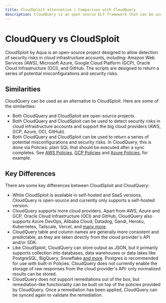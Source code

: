 ```yaml
---
title: CloudSploit alternative | Comparison with CloudQuery
description: CloudQuery is an open source ELT framework that can be used as an alternative to CloudSploit. CloudQuery is built for performance, and is easy to deploy and maintain.
---
```


# CloudQuery vs CloudSploit

CloudSploit by Aqua is an open-source project designed to allow detection of security risks in cloud infrastructure accounts, including: Amazon Web Services (AWS), Microsoft Azure, Google Cloud Platform (GCP), Oracle Cloud Infrastructure (OCI), and GitHub. The scripts are designed to return a series of potential misconfigurations and security risks.

## Similarities

CloudQuery can be used as an alternative to CloudSploit. Here are some of the similarities:

- Both CloudQuery and CloudSploit are open-source projects.
- Both CloudQuery and CloudSploit can be used to detect security risks in cloud infrastructure accounts and support the big cloud providers (AWS, GCP, Azure, OCI, GitHub).
- Both CloudQuery and CloudSploit can be used to return a series of potential misconfigurations and security risks. In CloudQuery, this is done via Policies: plain SQL that should be executed after a sync completes. See [AWS Policies](/docs/plugins/sources/aws/policies), [GCP Policies](/docs/plugins/sources/gcp/policies) and [Azure Policies](/docs/plugins/sources/azure/policies), for example.

## Key Differences

There are some key differences between CloudSploit and CloudQuery:

- While CloudSploit is available in self-hosted and SaaS versions, CloudQuery is open-source and currently only supports a self-hosted version.
- CloudQuery supports more cloud providers. Apart from AWS, Azure and GCP, Oracle Cloud Infrastructure (OCI) and GitHub, CloudQuery also supports Azure DevOps, Alibaba Cloud, Datadog, Gandi, Heroku, Kubernetes, Tailscale, Vercel, and [many more](/docs/plugins/sources/overview).
- CloudQuery table and column names are generally more consistent and predictable, as they are taken directly from the cloud provider's API and/or SDK.
- Like CloudSploit, CloudQuery can store output as JSON, but it primarily supports collection into databases, data warehouses or data lakes like PostgreSQL, BigQuery, Snowflake [and more](/docs/plugins/destinations/overview). Postgres is recommended for use with built-in Policies. CloudQuery does not currently enable the storage of raw responses from the cloud provider's API: only normalized results can be stored.
- CloudQuery does not support remediations out of the box, but remediation-like functionality can be built on top of the policies provided by CloudQuery. Once a remediation has been applied, CloudQuery can be synced again to validate the remediation.

